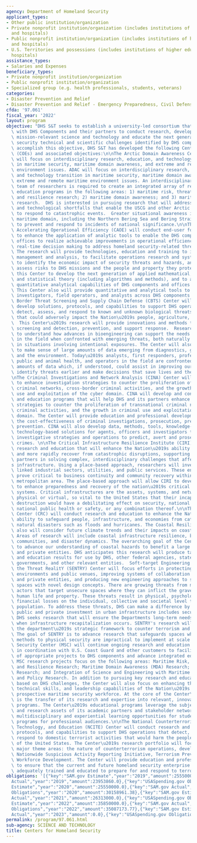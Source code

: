 ```yaml
---
agency: Department of Homeland Security
applicant_types:
- Other public institution/organization
- Private nonprofit institution/organization (includes institutions of higher education
  and hospitals)
- Public nonprofit institution/organization (includes institutions of higher education
  and hospitals)
- U.S. Territories and possessions (includes institutions of higher education and
  hospitals)
assistance_types:
- Salaries and Expenses
beneficiary_types:
- Private nonprofit institution/organization
- Public nonprofit institution/organization
- Specialized group (e.g. health professionals, students, veterans)
categories:
- Disaster Prevention and Relief
- Disaster Prevention and Relief - Emergency Preparedness, Civil Defense
cfda: '97.061'
fiscal_year: '2022'
layout: program
objective: "DHS S&T seeks to establish a university-led consortium that work closely\
  \ with DHS Components and their partners to conduct research, develop and transition\
  \ mission-relevant science and technology and educate the next generation of homeland\
  \ security technical and scientific challenges identified by DHS components. To\
  \ accomplish this objective, DHS S&T has developed the following Centers of Excellence\
  \ (COEs) and associated objectives:\n\nThe Arctic Domain Awareness Center (ADAC)\
  \ will focus on interdisciplinary research, education, and technology transition\
  \ in maritime security, maritime domain awareness, and extreme and remote maritime\
  \ environment issues. ADAC will focus on interdisciplinary research, education,\
  \ and technology transition in maritime security, maritime domain awareness, and\
  \ extreme and remote maritime environment issues. An interdisciplinary and experienced\
  \ team of researchers is required to create an integrated array of research and\
  \ education programs in the following areas: 1) maritime risk, threat analysis,\
  \ and resilience research; 2) maritime domain awareness; and 3) maritime technology\
  \ research.  DHS is interested in pursuing research that will address the needs\
  \ and technological shortfalls that enable the USCG and other Arctic maritime operators\
  \ to respond to catastrophic events.  Greater situational awareness in the Arctic\
  \ maritime domain, including the Northern Bering Sea and Bering Strait, is a requirement\
  \ to prevent and respond to incidents of national significance.\n\nThe Center for\
  \ Accelerating Operational Efficiency (CAOE) will conduct end-user focused research\
  \ to enhance the application of analytic tools to enable the DHS components and\
  \ offices to realize achievable improvements in operational efficiency, and to support\
  \ real-time decision making to address homeland security-related threats and hazards.\
  \ The research will provide technologies, education and training to improve data\
  \ management and analysis, to facilitate operations research and systems analysis,\
  \ to identify the economic impact of security threats and hazards, and to critically\
  \ assess risks to DHS missions and the people and property they protect. DHS expects\
  \ this Center to develop the next generation of applied mathematical, computational,\
  \ and statistical theory (including algorithms and methods), and to advance the\
  \ quantitative analytical capabilities of DHS components and offices and their partners.\
  \ This Center also will provide quantitative and analytical tools to administrators,\
  \ investigators, field operators, and analysts across DHS components.\n\nThe Cross\
  \ Border Threat Screening and Supply Chain Defense (CBTS) Center will research and\
  \ develop solutions, protocols, and capabilities to support DHS operations  that\
  \ detect, assess, and respond to known and unknown biological threats and hazards\
  \ that could adversely impact the Nation\u2019s people, agriculture, and economy.\
  \  This Center\u2019s research will provide innovations and methods to improve biothreat\
  \ screening and detection, prevention, and support response.  Researchers will seek\
  \ to understand how advances in bioengineering can support the needs of operators\
  \ in the field when confronted with emerging threats, both naturally occurring and\
  \ in situations involving intentional exposures. The Center will also research how\
  \ to make sense of large amounts of data emerging from diagnostics, genetics, sensors,\
  \ and the environment. Today\u2019s analysts, first responders, professionals in\
  \ public and animal health, and operators in the field are confronted with enormous\
  \ amounts of data which, if understood, could assist in improving our ability to\
  \ identify threats earlier and make decisions that save lives and the economy.\n\
  \nThe Criminal Investigations and Network Analysis (CINA) Center will provide solutions\
  \ to enhance investigation strategies to counter the proliferation of transnational\
  \ criminal networks, cross-border criminal activities, and the growth in criminal\
  \ use and exploitation of the cyber domain. CINA will develop and conduct research\
  \ and education programs that will help DHS and its partners enhance investigation\
  \ strategies to counter the proliferation of transnational criminal networks, cross-border\
  \ criminal activities, and the growth in criminal use and exploitation of the cyber\
  \ domain. The Center will provide education and professional development to improve\
  \ the cost-effectiveness of criminal investigations, prosecution, prediction and\
  \ prevention. CINA will also develop data, methods, tools, knowledge-products, and\
  \ technology-based solutions for agents, officers and investigators to better coordinate\
  \ investigative strategies and operations to predict, avert and prosecute trans-national\
  \ crimes. \n\nThe Critical Infrastructure Resilience Institute (CIRI) will conduct\
  \ research and education that will enhance the Nation\u2019s ability to prepare\
  \ and more rapidly recover from catastrophic disruptions, supporting DHS and its\
  \ partners in solving complex, interdisciplinary challenges that affect the Nation\u2019\
  s infrastructure. Using a place-based approach, researchers will investigate multiple\
  \ linked industrial sectors, utilities, and public services. These entities collectively\
  \ prove critical to business continuity and community recovery within a specific\
  \ metropolitan area. The place-based approach will allow CIRI to develop solutions\
  \ to enhance preparedness and recovery of the nation\u2019s critical infrastructure\
  \ systems. Critical infrastructures are the assets, systems, and networks, whether\
  \ physical or virtual, so vital to the United States that their incapacitation or\
  \ destruction would have a debilitating effect on security, national economic security,\
  \ national public health or safety, or any combination thereof.\n\nThe Coastal Resilience\
  \ Center (CRC) will conduct research and education to enhance the Nation\u2019s\
  \ ability to safeguard people, infrastructure, and economies from catastrophic coastal\
  \ natural disasters such as floods and hurricanes. The Coastal Resilience Center\
  \ also will consider future climate trends and their impacts on coastal resilience.\
  \ Areas of research will include coastal infrastructure resilience, building resilient\
  \ communities, and disaster dynamics. The overarching goal of the Center will be\
  \ to advance our understanding of coastal hazards to benefit a large number of public\
  \ and private entities. DHS anticipates this research will produce tangible research\
  \ and education results for use by DHS, other federal agencies, state and local\
  \ governments, and other relevant entities.  Soft-target Engineering to Neutralize\
  \ the Threat RealitY (SENTRY) Center will focus efforts in protecting transportation\
  \ environments and public venues, improving systems of collaboration across public\
  \ and private entities, and producing new engineering approaches to securing crowded\
  \ spaces with novel design concepts. There are growing threats from malicious threat\
  \ actors that target unsecure spaces where they can inflict the gravest injury to\
  \ human life and property. These threats result in physical, psychological, and\
  \ financial losses on the individual, collective and societal level to the American\
  \ population. To address these threats, DHS can make a difference by ensuring future\
  \ public and private investment in urban infrastructure includes security principals.\
  \ DHS seeks research that will ensure the Departments long-term needs are considered\
  \ when infrastructure recapitalization occurs. SENTRY's research will directly support\
  \ the department\u2019s strategic framework to counter terrorism and targeted violence.\
  \ The goal of SENTRY is to advance research that safeguards spaces where traditional\
  \ methods to physical security are impractical to implement at scale.\n\nThe Maritime\
  \ Security Center (MSC) will continue ongoing research and education activities\
  \ in coordination with U.S. Coast Guard and other customers to facilitate transition\
  \ of appropriate projects to DHS components and advance integrated education efforts.\
  \ MSC research projects focus on the following areas: Maritime Risk, Threat Analysis,\
  \ and Resilience Research; Maritime Domain Awareness (MDA) Research; Maritime Technology\
  \ Research; and Integration of Science and Engineering with Maritime Security Governance\
  \ and Policy Research. In addition to pursuing key research and education initiatives\
  \ based on DHS challenges, the Center will also focus on enhancing the knowledge,\
  \ technical skills, and leadership capabilities of the Nation\u2019s current and\
  \ prospective maritime security workforce. At the core of the Center\u2019s mission\
  \ is the transfer of its research and expertise into relevant, innovative educational\
  \ programs. The Center\u2019s educational programs leverage the subject matter expertise\
  \ and research assets of its academic partners and stakeholder network to provide\
  \ multidisciplinary and experiential learning opportunities for students and tailored\
  \ programs for professional audiences.\n\nThe National Counterterrorism Innovation,\
  \ Technology, and Education (NCITE) Center will conduct research and develop solutions,\
  \ protocols, and capabilities to support DHS operations that detect, assess, and\
  \ respond to domestic terrorist activities that would harm the people and infrastructure\
  \ of the United States. The Center\u2019s research portfolio will focus on four\
  \ major theme areas: the nature of counterterrorism operations, development of the\
  \ Nationwide Suspicious Activity Reporting Initiative, Terrorism Prevention, and\
  \ Workforce Development. The Center will provide education and professional development\
  \ to ensure that the current and future homeland security enterprise workforce is\
  \ adequately trained and educated to prepare for and respond to terrorist activities."
obligations: '[{"key":"SAM.gov Estimate","year":"2019","amount":25550000.0},{"key":"SAM.gov
  Actual","year":"2019","amount":23953860.0},{"key":"USASpending.gov Obligations","year":"2019","amount":27695511.44},{"key":"SAM.gov
  Estimate","year":"2020","amount":25550000.0},{"key":"SAM.gov Actual","year":"2020","amount":29657026.0},{"key":"USASpending.gov
  Obligations","year":"2020","amount":30158961.38},{"key":"SAM.gov Estimate","year":"2021","amount":27870000.0},{"key":"SAM.gov
  Actual","year":"2021","amount":26313000.0},{"key":"USASpending.gov Obligations","year":"2021","amount":25736000.0},{"key":"SAM.gov
  Estimate","year":"2022","amount":35850000.0},{"key":"SAM.gov Actual","year":"2022","amount":36970000.0},{"key":"USASpending.gov
  Obligations","year":"2022","amount":35087173.77},{"key":"SAM.gov Estimate","year":"2023","amount":38808032.0},{"key":"SAM.gov
  Actual","year":"2023","amount":0.0},{"key":"USASpending.gov Obligations","year":"2023","amount":32507964.45}]'
permalink: /program/97.061.html
sub-agency: SCIENCE AND TECHNOLOGY
title: Centers for Homeland Security
---
```

